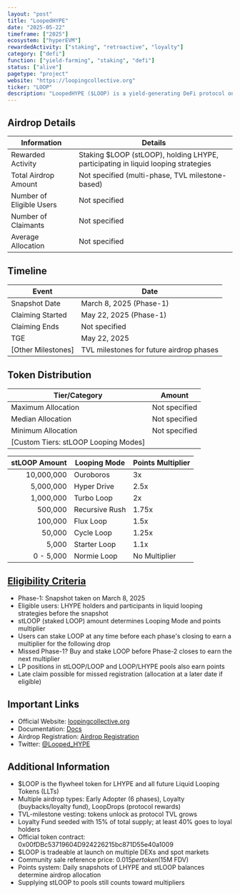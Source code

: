 ```yaml
---
layout: "post"
title: "LoopedHYPE"
date: "2025-05-22"
timeframe: ["2025"]
ecosystem: ["hyperEVM"]
rewardedActivity: ["staking", "retroactive", "loyalty"]
category: ["defi"]
function: ["yield-farming", "staking", "defi"]
status: ["alive"]
pagetype: "project"
website: "https://loopingcollective.org"
ticker: "LOOP"
description: "LoopedHYPE ($LOOP) is a yield-generating DeFi protocol on HyperEVM, enabling users to earn multipliers and airdrops by staking LOOP and participating in liquid looping strategies."
---
```


## Airdrop Details

| Information              | Details                                                                           |
| ------------------------ | --------------------------------------------------------------------------------- |
| Rewarded Activity        | Staking $LOOP (stLOOP), holding LHYPE, participating in liquid looping strategies |
| Total Airdrop Amount     | Not specified (multi-phase, TVL milestone-based)                                  |
| Number of Eligible Users | Not specified                                                                     |
| Number of Claimants      | Not specified                                                                     |
| Average Allocation       | Not specified                                                                     |

## Timeline

| Event              | Date                                     |
| ------------------ | ---------------------------------------- |
| Snapshot Date      | March 8, 2025 (Phase-1)                  |
| Claiming Started   | May 22, 2025 (Phase-1)                   |
| Claiming Ends      | Not specified                            |
| TGE                | May 22, 2025                             |
| [Other Milestones] | TVL milestones for future airdrop phases |

## Token Distribution

| Tier/Category                        | Amount        |
| ------------------------------------ | ------------- |
| Maximum Allocation                   | Not specified |
| Median Allocation                    | Not specified |
| Minimum Allocation                   | Not specified |
| [Custom Tiers: stLOOP Looping Modes] |               |

| stLOOP Amount | Looping Mode   | Points Multiplier |
| ------------: | -------------- | ----------------- |
|    10,000,000 | Ouroboros      | 3x                |
|     5,000,000 | Hyper Drive    | 2.5x              |
|     1,000,000 | Turbo Loop     | 2x                |
|       500,000 | Recursive Rush | 1.75x             |
|       100,000 | Flux Loop      | 1.5x              |
|        50,000 | Cycle Loop     | 1.25x             |
|         5,000 | Starter Loop   | 1.1x              |
|     0 - 5,000 | Normie Loop    | No Multiplier     |

## [Eligibility Criteria](https://loopedhype.com/airdrop-registration)

- Phase-1: Snapshot taken on March 8, 2025
- Eligible users: LHYPE holders and participants in liquid looping strategies before the snapshot
- stLOOP (staked LOOP) amount determines Looping Mode and points multiplier
- Users can stake LOOP at any time before each phase's closing to earn a multiplier for the following drop
- Missed Phase-1? Buy and stake LOOP before Phase-2 closes to earn the next multiplier
- LP positions in stLOOP/LOOP and LOOP/LHYPE pools also earn points
- Late claim possible for missed registration (allocation at a later date if eligible)

## Important Links

- Official Website: [loopingcollective.org](https://loopingcollective.org)
- Documentation: [Docs](https://docs.loopingcollective.org)
- Airdrop Registration: [Airdrop Registration](https://loopedhype.com/airdrop-registration)
- Twitter: [@Looped_HYPE](https://x.com/Looped_HYPE)

## Additional Information

- $LOOP is the flywheel token for LHYPE and all future Liquid Looping Tokens (LLTs)
- Multiple airdrop types: Early Adopter (6 phases), Loyalty (buybacks/loyalty fund), LoopDrops (protocol rewards)
- TVL-milestone vesting: tokens unlock as protocol TVL grows
- Loyalty Fund seeded with 15% of total supply; at least 40% goes to loyal holders
- Official token contract: 0x00fDBc53719604D924226215bc871D55e40a1009
- $LOOP is tradeable at launch on multiple DEXs and spot markets
- Community sale reference price: $0.015 per token ($15M FDV)
- Points system: Daily snapshots of LHYPE and stLOOP balances determine airdrop allocation
- Supplying stLOOP to pools still counts toward multipliers
